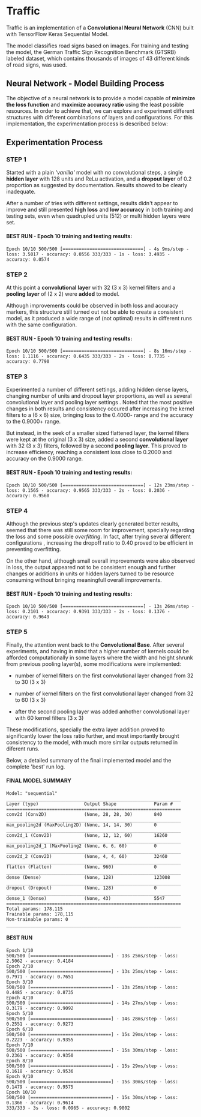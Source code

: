 # Traffic
Traffic is an implementation of a **Convolutional Neural Network** (CNN) built with TensorFlow Keras Sequential Model.

The model classifies road signs based on images. For training and testing the model, the German Traffic Sign Recognition Benchmark (GTSRB) labeled dataset, which contains thousands of images of 43 different kinds of road signs, was used.

## Neural Network - Model Building Process
The objective of a neural network is to provide a model capable of **minimize the loss function** and **maximize accuracy ratio** using the least possible resources. In order to achieve that, we can explore and experiment different structures with different combinations of layers and configurations. For this implementation, the experimentation process is described below:

## Experimentation Process 
### STEP 1
Started with a plain *'vanilla'* model with no convolutional steps, a single **hidden layer** with 128 units and ReLu activation, and a **dropout laye**r of 0.2 proportion as suggested by documentation. Results showed to be clearly inadequate.

After a number of tries with different settings, results didn't appear to improve and still presented **high loss** and **low accuracy** in both training and testing sets, even when quadrupled units (512) or multi hidden layers were set.

#### BEST RUN - Epoch 10 training and testing results: 

`Epoch 10/10
500/500 [==============================] - 4s 9ms/step - loss: 3.5017 - accuracy: 0.0556
333/333 - 1s - loss: 3.4935 - accuracy: 0.0574`


### STEP 2
At this point a **convolutional layer** with 32 (3 x 3) kernel filters and a **pooling layer** of (2 x 2) were **added** to model. 

Although improvements could be observed in both loss and accuracy markers, this structure still turned out not be able to create a consistent model, as it produced a wide range of (not optimal) results in different runs with the same configuration.

#### BEST RUN - Epoch 10 training and testing results:
`Epoch 10/10
500/500 [==============================] - 8s 16ms/step - loss: 1.1116 - accuracy: 0.6435
333/333 - 2s - loss: 0.7735 - accuracy: 0.7790`

### STEP 3
Experimented a number of different settings, adding hidden dense layers, changing number of units and dropout layer proportions, as well as several convolutional layer and pooling layer settings . Noted that the most positive changes in both results and consistency occured after increasing the kernel filters to a (6 x 6) size, bringing loss to the 0.4000- range and the accuracy to the 0.9000+ range.

But instead, in the seek of a smaller sized flattened layer, the kernel filters were kept at the original (3 x 3) size, added a second **convolutional layer** with 32 (3 x 3) filters, followed by a second **pooling layer**. This proved to increase efficiency, reaching a consistent loss close to 0.2000 and accuracy on the 0.9000 range.

#### BEST RUN - Epoch 10 training and testing results:
`Epoch 10/10
500/500 [==============================] - 12s 23ms/step - loss: 0.1565 - accuracy: 0.9565
333/333 - 2s - loss: 0.2036 - accuracy: 0.9560`

### STEP 4
Although the previous step's updates clearly generated better results, seemed that there was still some room for improvement, specially regarding the loss and some possible *overfitting*. In fact, after trying several different configurations , increasing the dropoff ratio to 0.40 proved to be efficient in preventing overfitting.

On the other hand, although small overall improvements were also observed in loss, the output appeared not to be consistent enough and further changes or additions in units or hidden layers turned to be resource consuming without bringing meaningfull overall improvements.

#### BEST RUN - Epoch 10 training and testing results:
`
Epoch 10/10
500/500 [==============================] - 13s 26ms/step - loss: 0.2101 - accuracy: 0.9391
333/333 - 2s - loss: 0.1376 - accuracy: 0.9649
`

### STEP 5

Finally, the attention went back to the **Convolutional Base**. After several experiments, and having in mind that a higher number of kernels could be afforded computationally in some layers where the width and height shrunk from previous pooling layer(s), some modifications were implemented:

- number of kernel filters on the first convolutional layer changed from 32 to 30 (3 x 3)

- number of kernel filters on the first convolutional layer changed from 32 to 60 (3 x 3)

- after the second pooling layer was added anhother convolutional layer with 60 kernel filters (3 x 3)

These modifications, specially the extra layer addition proved to significantly lower the loss ratio further, and most importantly brought consistency to the model, with much more similar outputs returned in diferent runs.

Below, a detailed summary of the final implemented model and the complete 'best' run log.

#### FINAL MODEL SUMMARY

```
Model: "sequential"
_________________________________________________________________
Layer (type)                 Output Shape              Param #   
=================================================================
conv2d (Conv2D)              (None, 28, 28, 30)        840       
_________________________________________________________________
max_pooling2d (MaxPooling2D) (None, 14, 14, 30)        0         
_________________________________________________________________
conv2d_1 (Conv2D)            (None, 12, 12, 60)        16260     
_________________________________________________________________
max_pooling2d_1 (MaxPooling2 (None, 6, 6, 60)          0         
_________________________________________________________________
conv2d_2 (Conv2D)            (None, 4, 4, 60)          32460     
_________________________________________________________________
flatten (Flatten)            (None, 960)               0         
_________________________________________________________________
dense (Dense)                (None, 128)               123008    
_________________________________________________________________
dropout (Dropout)            (None, 128)               0         
_________________________________________________________________
dense_1 (Dense)              (None, 43)                5547      
=================================================================
Total params: 178,115
Trainable params: 178,115
Non-trainable params: 0
_________________________________________________________________
```

#### BEST RUN
```
Epoch 1/10
500/500 [==============================] - 13s 25ms/step - loss: 2.5062 - accuracy: 0.4184
Epoch 2/10
500/500 [==============================] - 13s 25ms/step - loss: 0.7971 - accuracy: 0.7651
Epoch 3/10
500/500 [==============================] - 13s 25ms/step - loss: 0.4485 - accuracy: 0.8735
Epoch 4/10
500/500 [==============================] - 14s 27ms/step - loss: 0.3179 - accuracy: 0.9092
Epoch 5/10
500/500 [==============================] - 14s 28ms/step - loss: 0.2551 - accuracy: 0.9273
Epoch 6/10
500/500 [==============================] - 15s 29ms/step - loss: 0.2223 - accuracy: 0.9355
Epoch 7/10
500/500 [==============================] - 15s 30ms/step - loss: 0.2361 - accuracy: 0.9350
Epoch 8/10
500/500 [==============================] - 15s 29ms/step - loss: 0.1618 - accuracy: 0.9536
Epoch 9/10
500/500 [==============================] - 15s 30ms/step - loss: 0.1479 - accuracy: 0.9575
Epoch 10/10
500/500 [==============================] - 15s 30ms/step - loss: 0.1366 - accuracy: 0.9614
333/333 - 3s - loss: 0.0965 - accuracy: 0.9802
```
